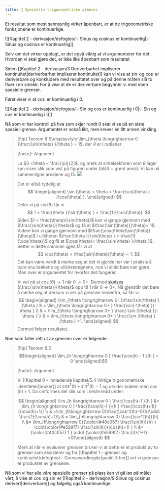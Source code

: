 ```yaml
---
title: 📄 Spesielle trigonometriske grenser
---
```

Et resultat som mest sannsynlig virker åpenbart, er at de trigonometriske funksjonene er kontinuerlige.

![[Kapittel 2 - derivasjon/defogteo/💡 Sinus og cosinus er kontinuerlig|💡 Sinus og cosinus er kontinuerlig]]

Selv om det virker opplagt, er det også viktig at vi argumenterer for det. Hvordan vi skal gjøre det, er ikke like åpenbart som resultatet

Siden [[Kapittel 2 - derivasjon/3 Deriverbarhet impliserer kontinuitet|deriverbarhet impliserer kontinuitet]] kan vi vise at $\sin$ og $\cos$ er deriverbare og konkludere med resultatet over og på denne måten slå to fluer i en smekk. For å vise at de er deriverbare begynner vi med noen spesielle grenser. 

Først viser vi at $\cos$ er kontinuerlig i $0$.

![[Kapittel 2 - derivasjon/defogteo/💡 Sin og cos er kontinuerlig i 0|💡 Sin og cos er kontinuerlig i 0]]

Nå som vi har kontroll på hva som skjer rundt 0 skal vi se på en siste spesiell grense. Argumentet er nokså likt, men krever en litt annen vinkling. 

> [!tip] Teorem 8 
>   $\displaystyle \lim_{\theta \longrightarrow 0 }\frac{\sin(\theta) }{\theta } = 1$, der $\theta$ er i radianer. 

> [!note]- Argument 
> 
> La $0 <\theta < \frac{\pi}{2}$, og merk at sirkelsektoren som $\theta$ lager kan vises slik som vist på figuren under (blått + grønt areal). Vi kan nå sammenligne arealene og få.
> ![](Files/shapes%20at%2024-07-30%2012.09.00.svg)
> 
> Det er altså tydelig at
> $$
> \begin{aligned} 
>   \sin (\theta) < \theta < \frac{\sin(\theta) }{\cos(\theta) }.
> \end{aligned} 
> $$
> Deler vi på $\sin(\theta)$ får vi
> $$
> 1 < \frac{\theta }{\sin(\theta) } < \frac{1}{\cos(\theta)}.
> $$
> Siden $1 < \frac{\theta}{\sin(\theta)}$ kan vi gange gjennom med $\frac{\sin(\theta)}{\theta}$ og få at $\frac{\sin(\theta)}{\theta}< 1$. Videre kan vi gange gjennom med $\frac{\cos(\theta)\sin(\theta)}{\theta}$ i ulikheten $\frac{\theta }{\sin(\theta) } < \frac{1}{\cos(\theta)}$ og få at $\cos(\theta)< \frac{\sin(\theta) }{\theta }$. Setter vi dette sammen igjen får vi at
> $$
> \cos(\theta) < \frac{\sin(\theta)}{\theta} < 1.
> $$
> Det kan være verdt å merke seg at det vi gjorde her var i praksis å bare snu brøkene og ulikhetstegnene, noe vi alltid bare kan gjøre. Men over er argumentet for hvorfor det fungerer. 
> 
> Vi vet nå at $\cos(\theta) \longrightarrow 1$ når $\theta \longrightarrow 0+$. Dermed [skvises](Kapittel%201%20-%20grenser%20og%20kontinuitet/defogteo/💡%20Skviseteoremet.md) $\frac{\sin(\theta)}{\theta}$ opp til $1$ når $\theta \longrightarrow 0+$. Nå gjenstår det bare å merke seg at dersom vi ser på grensen nedenfra, så får vi
> $$
> \begin{aligned} 
>  \lim_{\theta \longrightarrow  0- }\frac{\sin(\theta) }{\theta } 
> & = \lim_{\theta \longrightarrow  0+ } \frac{\sin(-\theta) }{-\theta } \\
> & = \lim_{\theta \longrightarrow  0+ } \frac{-\sin (\theta) }{-\theta }  \\
> & =  \lim_{\theta \longrightarrow  0+ } \frac{\sin (\theta) }{\theta } =1. 
> \end{aligned} 
> $$
> Dermed følger resultatet. 

Noe som faller rett ut av grensen over er følgende:

> [!tip] Teorem 8.5
> $$\begin{aligned} \lim_{h \longrightarrow 0 } \frac{\cos(h) - 1 }{h } = 0  \end{aligned}$$  

> [!note]- Argument 
>
>Vi [[Kapittel 0 - innledende kapittel/5.4 Viktige trigonometriske identiteter|bruker]] at $\cos^2(t)+\sin^2(t) = 1$ og utvider brøken med $\cos(h)+1$. Da omformes det slik som i neste ledd under: 
>
>$$
>\begin{aligned} \lim_{h \longrightarrow  0  } \frac{\cos(h)-1 }{h } &= \lim_{h \longrightarrow  0  } \frac{(\cos(h)-1 )}{h } \frac{(\cos(h)+1)}{(\cos(h)+1)} \\ & =\lim_{h\longrightarrow  0}\frac{\cos^2(h)-1}{h}\cdot \frac{1}{\cos(h)+1}\\ & = \lim_{h\longrightarrow  0} \frac{\sin^2(h)}{h} \\ &= \lim_{h\longrightarrow  0}{\color{#40c057}  \frac{\sin(h)}{h} } \cdot{\color{#e599f7}  \frac{\sin(h)}{\cos(h)+1}  } \\ &=   {\color{#40c057} 1 } \cdot {\color{#e599f7} \frac{0}{1+1}  =0}\end{aligned}
>$$
>
>Merk at når vi evaluerer grensen bruker vi at dette er et produkt av to grenser som eksisterer og fra [[Kapittel 1 - grenser og kontinuitet/defogteo/💡 Grenseverdiregler|punkt 3 her]] vet vi grensen er produktet av grensene. 

Nå som vi har alle våre spesielle grenser på plass kan vi gå løs på målet vårt, å vise at $\cos$ og $\sin$ er [[Kapittel 2 - derivasjon/9 Sinus og cosinus derivert|deriverbare]] og følgelig også kontinuerlige.